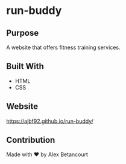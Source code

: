 # run-buddy

## Purpose
A website that offers fitness training services.

## Built With
* HTML
* CSS

## Website
https://ajbf92.github.io/run-buddy/

## Contribution
Made with ❤️ by Alex Betancourt
